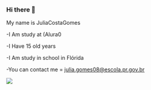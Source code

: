 ### Hi there 👋

My name is JuliaCostaGomes

-I Am study at (Alura0

-I Have 15 old years

-I Am study in school in Flórida

-You can contact me = 
julia.gomes08@escola.pr.gov.br

![](https://tenor.com/pt-BR/view/dance-dance-moves-kid-black-kid-vibe-gif-22169658)
